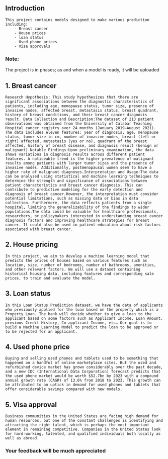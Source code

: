 ## Introduction

    This project contains models designed to make various prediction including:
        - Breast cancer
        - House prices
        - loan status
        - Used phone prices
        - Visa approvals
### Note:
The project is in phases; as and when a model is ready, it will be uploaded

## 1. Breast cancer

    Research Hypothesis: This study hypothesizes that there are significant associations between the diagnostic characteristics of patients, including age, menopause status, tumor size, presence of invasive nodes, affected breast, metastasis status, breast quadrant, history of breast conditions, and their breast cancer diagnosis result. Data Collection and Description:The dataset of 213 patient observations was obtained from the University of Calabar Teaching Hospital cancer registry over 24 months (January 2019–August 2021). The data includes eleven features: year of diagnosis, age, menopause status, tumor size in cm, number of invasive nodes, breast (left or right) affected, metastasis (yes or no), quadrant of the breast affected, history of breast disease, and diagnosis result (benign or malignant).Notable Findings:Upon preliminary examination, the data shows variations in diagnosis results across different patient features. A noticeable trend is the higher prevalence of malignant results among patients with larger tumor sizes and the presence of invasive nodes. Additionally, postmenopausal women seem to have a higher rate of malignant diagnoses.Interpretation and Usage:The data can be analyzed using statistical and machine learning techniques to determine the strength and significance of associations between patient characteristics and breast cancer diagnosis. This can contribute to predictive modeling for the early detection and diagnosis of breast cancer.However, the interpretation must consider potential limitations, such as missing data or bias in data collection. Furthermore, the data reflects patients from a single hospital, limiting the generalizability of the findings to wider populations.The data could be valuable for healthcare professionals, researchers, or policymakers interested in understanding breast cancer diagnosis factors and improving healthcare strategies for breast cancer. It could also be used in patient education about risk factors associated with breast cancer.

## 2. House pricing

    In this project, we aim to develop a machine learning model that predicts the prices of houses based on various features such as location, size, number of bedrooms, number of bathrooms, amenities, and other relevant factors. We will use a dataset containing historical housing data, including features and corresponding sale prices, to train and evaluate the model.

## 3. Loan status

    In this Loan Status Prediction dataset, we have the data of applicants who previously applied for the loan based on the property which is a Property Loan. The bank will decide whether to give a loan to the applicant based on some factors such as Applicant Income, Loan Amount, previous Credit History, Co-applicant Income, etc… Our goal is to build a Machine Learning Model to predict the loan to be approved or to be rejected for an applicant.

## 4. Used phone price

    Buying and selling used phones and tablets used to be something that happened on a handful of online marketplace sites. But the used and refurbished device market has grown considerably over the past decade, and a new IDC (International Data Corporation) forecast predicts that the used phone market would be worth $52.7bn by 2023 with a compound annual growth rate (CAGR) of 13.6% from 2018 to 2023. This growth can be attributed to an uptick in demand for used phones and tablets that offer considerable savings compared with new models.

## 5. Visa approval

    Business communities in the United States are facing high demand for human resources, but one of the constant challenges is identifying and attracting the right talent, which is perhaps the most important element in remaining competitive. Companies in the United States look for hard-working, talented, and qualified individuals both locally as well as abroad.

### Your feedback will be much appreciated
